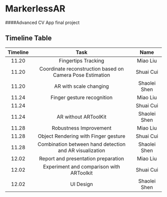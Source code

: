 # MarkerlessAR
####Advanced CV App final project
## Timeline Table
|Timeline| Task  | Name
|:-:|:-:|:-:|
|11.20|Fingertips Tracking|Miao Liu|
|11.20|Coordinate reconstruction based on Camera Pose Estimation|Shuai Cui|
|11.20|AR with scale changing|Shaolei Shen|
|11.24|Finger gesture recognition|Miao Liu|
|11.24||Shuai Cui|
|11.24|AR without ARToolKit|Shaolei Shen|
|11.28|Robustness Improvement|Miao Liu|
|11.28|Object Rendering with Finger gesture|Shuai Cui|
|11.28|Combination between hand detection and AR visualization|Shaolei Shen|
|12.02|Report and presentation preparation|Miao Liu|
|12.02|Experiment and comparison with ARToolkit|Shuai Cui|
|12.02|UI Design|Shaolei Shen|

